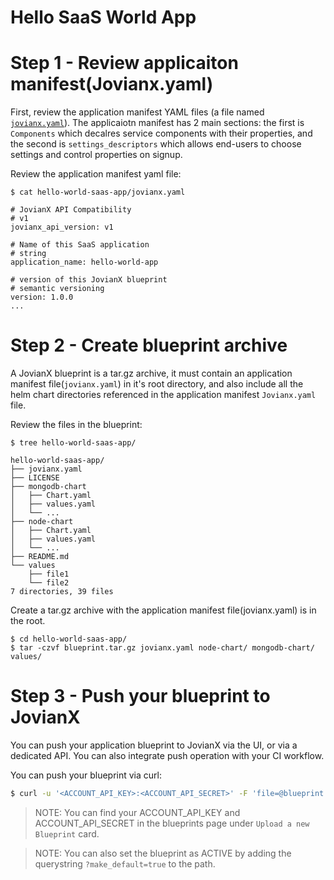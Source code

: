 # Hello SaaS World App

# Step 1 - Review applicaiton manifest(Jovianx.yaml)
First, review the application manifest YAML files (a file named [`jovianx.yaml`](https://github.com/jovian-x/hello-world-saas-app/blob/master/jovianx.yaml)). 
The applicaiotn manifest has 2 main sections: the first is `Components` which decalres service components with their properties, and the second is `settings_descriptors` which allows end-users to choose settings and control properties on signup. 

Review the application manifest yaml file: 

```shell
$ cat hello-world-saas-app/jovianx.yaml

# JovianX API Compatibility
# v1
jovianx_api_version: v1

# Name of this SaaS application
# string
application_name: hello-world-app

# version of this JovianX blueprint
# semantic versioning
version: 1.0.0
...
```

# Step 2 - Create blueprint archive
A JovianX blueprint is a tar.gz archive, it must contain an application manifest file(`jovianx.yaml`) in it's root directory, and also include all the helm chart directories referenced in the application manifest `Jovianx.yaml` file.

Review the files in the blueprint:

```shell
$ tree hello-world-saas-app/

hello-world-saas-app/
├── jovianx.yaml
├── LICENSE
├── mongodb-chart
│   ├── Chart.yaml
│   ├── values.yaml
│   └── ...
├── node-chart
│   ├── Chart.yaml
│   ├── values.yaml
│   └── ...
├── README.md
└── values
    ├── file1
    └── file2
7 directories, 39 files

```

Create a tar.gz archive with the application manifest file(jovianx.yaml) is in the root. 

```sehll
$ cd hello-world-saas-app/
$ tar -czvf blueprint.tar.gz jovianx.yaml node-chart/ mongodb-chart/ values/
```

# Step 3 - Push your blueprint to JovianX 
You can push your application blueprint to JovianX via the UI, or via a dedicated API. You can also integrate push operation with your CI workflow. 

You can push your blueprint via curl:
```bash
$ curl -u '<ACCOUNT_API_KEY>:<ACCOUNT_API_SECRET>' -F 'file=@blueprint.tar.gz' 'https://<YOUR ACCOUNT NAME>.jovianx.app/api/v1/upload_blueprint'
```

> NOTE:
> You can find your ACCOUNT_API_KEY and ACCOUNT_API_SECRET in the blueprints page under `Upload a new Blueprint` card.
>

> NOTE:
> You can also set the blueprint as ACTIVE by adding the querystring `?make_default=true` to the path. 
>


